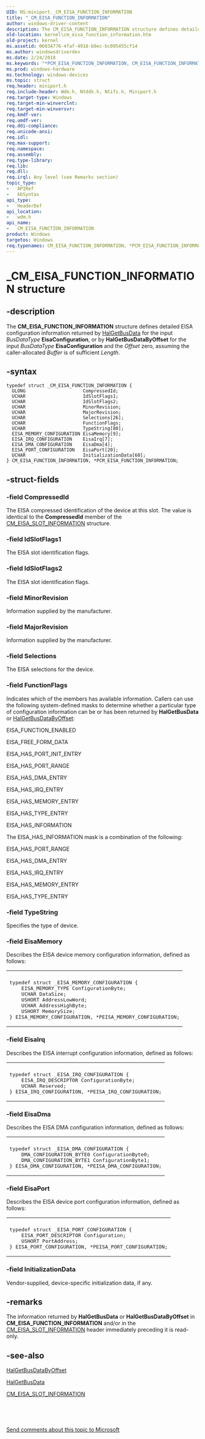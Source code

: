 ```yaml
---
UID: NS:miniport._CM_EISA_FUNCTION_INFORMATION
title: "_CM_EISA_FUNCTION_INFORMATION"
author: windows-driver-content
description: The CM_EISA_FUNCTION_INFORMATION structure defines detailed EISA configuration information returned by HalGetBusData for the input BusDataType EisaConfiguration, or by HalGetBusDataByOffset for the input BusDataType EisaConfiguration and the Offset zero, assuming the caller-allocated Buffer is of sufficient Length.
old-location: kernel\cm_eisa_function_information.htm
old-project: kernel
ms.assetid: 06034776-4faf-4918-b9ec-bc095455cf14
ms.author: windowsdriverdev
ms.date: 2/24/2018
ms.keywords: "*PCM_EISA_FUNCTION_INFORMATION, CM_EISA_FUNCTION_INFORMATION, CM_EISA_FUNCTION_INFORMATION structure [Kernel-Mode Driver Architecture], PCM_EISA_FUNCTION_INFORMATION, PCM_EISA_FUNCTION_INFORMATION structure pointer [Kernel-Mode Driver Architecture], _CM_EISA_FUNCTION_INFORMATION, kernel.cm_eisa_function_information, kstruct_a_0ecf5914-f26d-415f-b410-ff2f131b2b08.xml, wdm/CM_EISA_FUNCTION_INFORMATION, wdm/PCM_EISA_FUNCTION_INFORMATION"
ms.prod: windows-hardware
ms.technology: windows-devices
ms.topic: struct
req.header: miniport.h
req.include-header: Wdm.h, Ntddk.h, Ntifs.h, Miniport.h
req.target-type: Windows
req.target-min-winverclnt: 
req.target-min-winversvr: 
req.kmdf-ver: 
req.umdf-ver: 
req.ddi-compliance: 
req.unicode-ansi: 
req.idl: 
req.max-support: 
req.namespace: 
req.assembly: 
req.type-library: 
req.lib: 
req.dll: 
req.irql: Any level (see Remarks section)
topic_type:
-	APIRef
-	kbSyntax
api_type:
-	HeaderDef
api_location:
-	wdm.h
api_name:
-	CM_EISA_FUNCTION_INFORMATION
product: Windows
targetos: Windows
req.typenames: CM_EISA_FUNCTION_INFORMATION, *PCM_EISA_FUNCTION_INFORMATION
---
```


# _CM_EISA_FUNCTION_INFORMATION structure


## -description


The <b>CM_EISA_FUNCTION_INFORMATION</b> structure defines detailed EISA configuration information returned by <a href="https://msdn.microsoft.com/library/windows/hardware/ff546599">HalGetBusData</a> for the input <i>BusDataType </i><b>EisaConfiguration</b>, or by <b>HalGetBusDataByOffset</b> for the input <i>BusDataType </i><b>EisaConfiguration</b> and the <i>Offset</i> zero, assuming the caller-allocated <i>Buffer</i> is of sufficient <i>Length</i>.


## -syntax


````
typedef struct _CM_EISA_FUNCTION_INFORMATION {
  ULONG                     CompressedId;
  UCHAR                     IdSlotFlags1;
  UCHAR                     IdSlotFlags2;
  UCHAR                     MinorRevision;
  UCHAR                     MajorRevision;
  UCHAR                     Selections[26];
  UCHAR                     FunctionFlags;
  UCHAR                     TypeString[80];
  EISA_MEMORY_CONFIGURATION EisaMemory[9];
  EISA_IRQ_CONFIGURATION    EisaIrq[7];
  EISA_DMA_CONFIGURATION    EisaDma[4];
  EISA_PORT_CONFIGURATION   EisaPort[20];
  UCHAR                     InitializationData[60];
} CM_EISA_FUNCTION_INFORMATION, *PCM_EISA_FUNCTION_INFORMATION;
````


## -struct-fields




### -field CompressedId

The EISA compressed identification of the device at this slot. The value is identical to the <b>CompressedId</b> member of the <a href="..\wdm\ns-wdm-_cm_eisa_slot_information.md">CM_EISA_SLOT_INFORMATION</a> structure.


### -field IdSlotFlags1

The EISA slot identification flags.


### -field IdSlotFlags2

The EISA slot identification flags.


### -field MinorRevision

Information supplied by the manufacturer. 


### -field MajorRevision

Information supplied by the manufacturer. 


### -field Selections

The EISA selections for the device.


### -field FunctionFlags

Indicates which of the members has available information. Callers can use the following system-defined masks to determine whether a particular type of configuration information can be or has been returned by <b>HalGetBusData</b> or <a href="https://msdn.microsoft.com/library/windows/hardware/ff546606">HalGetBusDataByOffset</a>:

EISA_FUNCTION_ENABLED

EISA_FREE_FORM_DATA

EISA_HAS_PORT_INIT_ENTRY

EISA_HAS_PORT_RANGE

EISA_HAS_DMA_ENTRY

EISA_HAS_IRQ_ENTRY

EISA_HAS_MEMORY_ENTRY

EISA_HAS_TYPE_ENTRY

EISA_HAS_INFORMATION

The EISA_HAS_INFORMATION mask is a combination of the following:

EISA_HAS_PORT_RANGE

EISA_HAS_DMA_ENTRY

EISA_HAS_IRQ_ENTRY

EISA_HAS_MEMORY_ENTRY

EISA_HAS_TYPE_ENTRY


### -field TypeString

Specifies the type of device.


### -field EisaMemory

Describes the EISA device memory configuration information, defined as follows:

<div class="code"><span codelanguage=""><table>
<tr>
<th></th>
</tr>
<tr>
<td>
<pre>typedef struct _EISA_MEMORY_CONFIGURATION {
    EISA_MEMORY_TYPE ConfigurationByte;
    UCHAR DataSize;
    USHORT AddressLowWord;
    UCHAR AddressHighByte;
    USHORT MemorySize;
} EISA_MEMORY_CONFIGURATION, *PEISA_MEMORY_CONFIGURATION;</pre>
</td>
</tr>
</table></span></div>

### -field EisaIrq

Describes the EISA interrupt configuration information, defined as follows:

<div class="code"><span codelanguage=""><table>
<tr>
<th></th>
</tr>
<tr>
<td>
<pre>typedef struct _EISA_IRQ_CONFIGURATION {
    EISA_IRQ_DESCRIPTOR ConfigurationByte;
    UCHAR Reserved;
} EISA_IRQ_CONFIGURATION, *PEISA_IRQ_CONFIGURATION;</pre>
</td>
</tr>
</table></span></div>

### -field EisaDma

Describes the EISA DMA configuration information, defined as follows:

<div class="code"><span codelanguage=""><table>
<tr>
<th></th>
</tr>
<tr>
<td>
<pre>typedef struct _EISA_DMA_CONFIGURATION {
    DMA_CONFIGURATION_BYTE0 ConfigurationByte0;
    DMA_CONFIGURATION_BYTE1 ConfigurationByte1;
} EISA_DMA_CONFIGURATION, *PEISA_DMA_CONFIGURATION;</pre>
</td>
</tr>
</table></span></div>

### -field EisaPort

Describes the EISA device port configuration information, defined as follows:

<div class="code"><span codelanguage=""><table>
<tr>
<th></th>
</tr>
<tr>
<td>
<pre>typedef struct _EISA_PORT_CONFIGURATION {
    EISA_PORT_DESCRIPTOR Configuration;
    USHORT PortAddress;
} EISA_PORT_CONFIGURATION, *PEISA_PORT_CONFIGURATION;</pre>
</td>
</tr>
</table></span></div>

### -field InitializationData

Vendor-supplied, device-specific initialization data, if any. 


## -remarks



The information returned by <b>HalGetBusData</b> or <b>HalGetBusDataByOffset</b> in <b>CM_EISA_FUNCTION_INFORMATION</b> and/or in the <a href="..\wdm\ns-wdm-_cm_eisa_slot_information.md">CM_EISA_SLOT_INFORMATION</a> header immediately preceding it is read-only.




## -see-also

<a href="https://msdn.microsoft.com/library/windows/hardware/ff546606">HalGetBusDataByOffset</a>



<a href="https://msdn.microsoft.com/library/windows/hardware/ff546599">HalGetBusData</a>



<a href="..\wdm\ns-wdm-_cm_eisa_slot_information.md">CM_EISA_SLOT_INFORMATION</a>



 

 

<a href="mailto:wsddocfb@microsoft.com?subject=Documentation%20feedback [kernel\kernel]:%20CM_EISA_FUNCTION_INFORMATION structure%20 RELEASE:%20(2/24/2018)&amp;body=%0A%0APRIVACY STATEMENT%0A%0AWe use your feedback to improve the documentation. We don't use your email address for any other purpose, and we'll remove your email address from our system after the issue that you're reporting is fixed. While we're working to fix this issue, we might send you an email message to ask for more info. Later, we might also send you an email message to let you know that we've addressed your feedback.%0A%0AFor more info about Microsoft's privacy policy, see http://privacy.microsoft.com/en-us/default.aspx." title="Send comments about this topic to Microsoft">Send comments about this topic to Microsoft</a>

